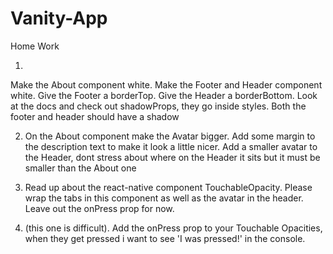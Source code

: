 # Vanity-App

Home Work

1.
Make the About component white.
Make the Footer and Header component white.
Give the Footer a borderTop.
Give the Header a borderBottom.
Look at the docs and check out shadowProps, they go inside styles. Both the footer and header should have a shadow

2.  On the About component make the Avatar bigger.
	Add some margin to the description text to make it look a little nicer.
	Add a smaller avatar to the Header, dont stress about where on the Header it sits but it must be smaller than the About one

3. Read up about the react-native component TouchableOpacity. Please wrap the tabs in this component as well as the avatar in the header.  Leave out the onPress prop for now. 

4.  (this one is difficult). Add the onPress prop to your Touchable Opacities, when they get pressed i want to see 'I was pressed!' in the console.